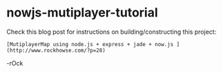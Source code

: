 nowjs-mutiplayer-tutorial
=========================

Check this blog post for instructions on building/constructing this project:

	[MutiplayerMap using node.js + express + jade + now.js ](http://www.rockhowse.com/?p=28)

-rOck
